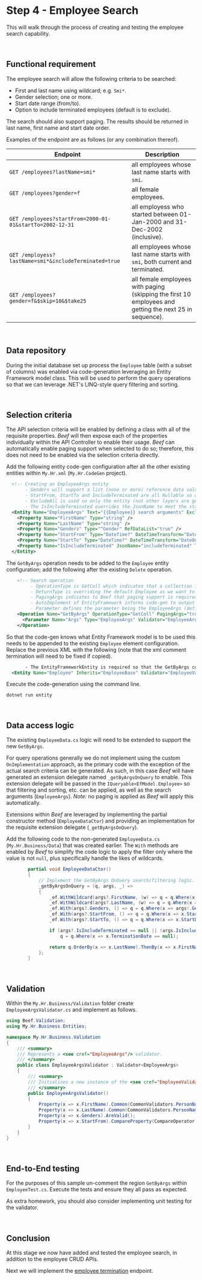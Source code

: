 ﻿# Step 4 - Employee Search

This will walk through the process of creating and testing the employee search capability.

<br/>

## Functional requirement

The employee search will allow the following criteria to be searched:
- First and last name using wildcard; e.g. `Smi*`.
- Gender selection; one or more.
- Start date range (from/to).
- Option to include terminated employees (default is to exclude).

The search should also support paging. The results should be returned in last name, first name and start date order.

Examples of the endpoint are as follows (or any combination thereof).

Endpoint | Description
-|-
`GET /employees?lastName=smi*` | all employees whose last name starts with `smi`.
`GET /employees?gender=f` | all female employees.
`GET /employees?startFrom=2000-01-01&startTo=2002-12-31` | all employess who started between 01-Jan-2000 and 31-Dec-2002 (inclusive).
`GET /employess?lastName=smi*&includeTerminated=true` | all employees whose last name starts with `smi`, both current and terminated.
`GET /employees?gender=f&$skip=10&$take25` | all female employees with paging (skipping the first 10 employees and getting the next 25 in sequence).

<br/>

## Data repository

During the initial database set up process the `Employee` table (with a subset of columns) was enabled via code-generation leveraging an Entity Framework model class. This will be used to perform the query operations so that we can leverage .NET's LINQ-style query filtering and sorting.

<br/>

## Selection criteria

The API selection criteria will be enabled by defining a class with all of the requisite properties. _Beef_ will then expose each of the properties individually within the API Controller to enable their usage. _Beef_ can automatically enable paging support when selected to do so; therefore, this does not need to be enabled via the selection criteria directly.

Add the following entity code-gen configuration after all the other existing entities within `My.Hr.xml` (`My.Hr.CodeGen` project).

``` xml
  <!-- Creating an EmployeeArgs entity
       - Genders will support a list (none or more) reference data values.
       - StartFrom, StartTo and IncludeTerminated are all Nullable so we can tell whether a value was provided or not. 
       - ExcludeAll is used so only the entity (not other layers are generated).
       - The IsIncludeTerminated overrides the JsonName to meet the stated requirement name of includeTerminated. -->
  <Entity Name="EmployeeArgs" Text="{{Employee}} search arguments" ExcludeAll="true" >
    <Property Name="FirstName" Type="string" />
    <Property Name="LastName" Type="string" />
    <Property Name="Genders" Type="^Gender" RefDataList="true" />
    <Property Name="StartFrom" Type="DateTime?" DateTimeTransform="DateOnly" />
    <Property Name="StartTo" Type="DateTime?" DateTimeTransform="DateOnly" />
    <Property Name="IsIncludeTerminated" JsonName="includeTerminated" Type="bool?" />
  </Entity>
```

The `GetByArgs` operation needs to be added to the `Employee` entity configuration; add the following after the existing `Delete` operation.

``` xml
    <!-- Search operation 
         - OperationType is GetColl which indicates that a collection is the expected result. 
         - ReturnType is overriding the default Employee as we want to use EmployeeBase (reduced set of fields). 
         - PagingArgs indicates to Beef that paging support is required and to be automatically enabled for the operation. 
         - AutoImplement of EntityFramework informs code-gen to output EntityFramework code versus database stored procedures.
         - Parameter defines the parameter being the EmployeeArgs (defined) and that the value should be validated. -->
    <Operation Name="GetByArgs" OperationType="GetColl" PagingArgs="true" ReturnType="EmployeeBase" WebApiRoute="" AutoImplement="EntityFramework" DataEntityMapper="EmployeeBaseData.EfMapper" >
      <Parameter Name="Args" Type="EmployeeArgs" Validator="EmployeeArgsValidator" />
    </Operation>
```

So that the code-gen knows what Entity Framework model is to be used this needs to be appended to the existing `Employee` element configuration. Replace the previous XML with the following (note that the xml comment termination will need to be fixed if copied).

``` xml
       - The EntityFrameworkEntity is required so that the GetByArgs code-gen knows what EfModel is to be used; however, DataEntityFrameworkCustomMapper is also used so that a corresponding EfMapper is not output (not required). -->
  <Entity Name="Employee" Inherits="EmployeeBase" Validator="EmployeeValidator" WebApiRoutePrefix="api/v1/employees" AutoImplement="Database" DataDatabaseMapperInheritsFrom="EmployeeBaseData.DbMapper" EntityFrameworkEntity="EfModel.Employee" DataEntityFrameworkCustomMapper="true">

```

Execute the code-generation using the command line.

```
dotnet run entity
```

</br>

## Data access logic

The existing `EmployeeData.cs` logic will need to be extended to support the new `GetByArgs`. 

For query operations generally we do not implement using the custom `OnImplementation` approach, as the primary code with the exception of the actual search criteria can be generated. As such, in this case _Beef_ will have generated an extension delegate named `_getByArgsOnQuery` to enable. This extension delegate will be passed in the `IQueryable<EfModel.Employee>` so that filtering and sorting, etc. can be applied, as well as the search arguments (`EmployeeArgs`). _Note:_ no paging is applied as _Beef_ will apply this automatically.

Extensions within _Beef_ are leveraged by implementing the partial constructor method (`EmployeeDataCtor`) and providing an implementation for the requisite extension delegate (`_getByArgsOnQuery`).

Add the following code to the non-generated `EmployeeData.cs` (`My.Hr.Business/Data`) that was created earlier. The `With` methods are enabled by _Beef_ to simplify the code logic to apply the filter only where the value is not `null`, plus specifically handle the likes of wildcards.

``` csharp
        partial void EmployeeDataCtor()
        {
            // Implement the GetByArgs OnQuery search/filtering logic.
            _getByArgsOnQuery = (q, args, _) =>
            {
                _ef.WithWildcard(args?.FirstName, (w) => q = q.Where(x => EF.Functions.Like(x.FirstName, w)));
                _ef.WithWildcard(args?.LastName, (w) => q = q.Where(x => EF.Functions.Like(x.LastName, w)));
                _ef.With(args?.Genders, () => q = q.Where(x => args!.Genders!.ToCodeList().Contains(x.GenderCode)));
                _ef.With(args?.StartFrom, () => q = q.Where(x => x.StartDate >= args!.StartFrom));
                _ef.With(args?.StartTo, () => q = q.Where(x => x.StartDate <= args!.StartTo));

                if (args?.IsIncludeTerminated == null || !args.IsIncludeTerminated.Value)
                    q = q.Where(x => x.TerminationDate == null);

                return q.OrderBy(x => x.LastName).ThenBy(x => x.FirstName).ThenBy(x => x.StartDate);
            };
        }
```

<br/>

## Validation

Within the `My.Hr.Business/Validation` folder create `EmployeeArgsValidator.cs` and implement as follows.

``` csharp
using Beef.Validation;
using My.Hr.Business.Entities;

namespace My.Hr.Business.Validation
{
    /// <summary>
    /// Represents a <see cref="EmployeeArgs"/> validator.
    /// </summary>
    public class EmployeeArgsValidator : Validator<EmployeeArgs>
    {
        /// <summary>
        /// Initializes a new instance of the <see cref="EmployeeValidator"/> class.
        /// </summary>
        public EmployeeArgsValidator()
        {
            Property(x => x.FirstName).Common(CommonValidators.PersonName).Wildcard();
            Property(x => x.LastName).Common(CommonValidators.PersonName).Wildcard();
            Property(x => x.Genders).AreValid();
            Property(x => x.StartFrom).CompareProperty(CompareOperator.LessThanEqual, x => x.StartTo);
        }
    }
}
```

<br/>

## End-to-End testing

For the purposes of this sample un-comment the region `GetByArgs` within `EmployeeTest.cs`. Execute the tests and ensure they all pass as expected.

As extra homework, you should also consider implementing unit testing for the validator.

<br/>

## Conclusion

At this stage we now have added and tested the employee search, in addition to the employee CRUD APIs. 

Next we will implement the [employee termination](./Employee-Terminate.md) endpoint.